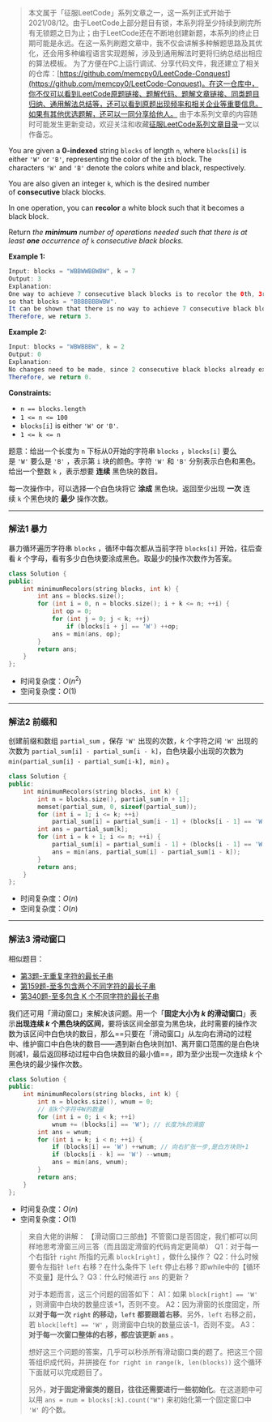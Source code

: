 > 本文属于「征服LeetCode」系列文章之一，这一系列正式开始于2021/08/12。由于LeetCode上部分题目有锁，本系列将至少持续到刷完所有无锁题之日为止；由于LeetCode还在不断地创建新题，本系列的终止日期可能是永远。在这一系列刷题文章中，我不仅会讲解多种解题思路及其优化，还会用多种编程语言实现题解，涉及到通用解法时更将归纳总结出相应的算法模板。
> <b></b>
> 为了方便在PC上运行调试、分享代码文件，我还建立了相关的仓库：[https://github.com/memcpy0/LeetCode-Conquest](https://github.com/memcpy0/LeetCode-Conquest)。在这一仓库中，你不仅可以看到LeetCode原题链接、题解代码、题解文章链接、同类题目归纳、通用解法总结等，还可以看到原题出现频率和相关企业等重要信息。如果有其他优选题解，还可以一同分享给他人。
> <b></b>
> 由于本系列文章的内容随时可能发生更新变动，欢迎关注和收藏[征服LeetCode系列文章目录](https://memcpy0.blog.csdn.net/article/details/119656559)一文以作备忘。

You are given a **0-indexed** string `blocks` of length `n`, where `blocks[i]` is either `'W'` or `'B'`, representing the color of the `ith` block. The characters `'W'` and `'B'` denote the colors white and black, respectively.

You are also given an integer `k`, which is the desired number of **consecutive** black blocks.

In one operation, you can **recolor** a white block such that it becomes a black block.

Return _the **minimum** number of operations needed such that there is at least **one** occurrence of_ `k` _consecutive black blocks._

**Example 1:**
```java
Input: blocks = "WBBWWBBWBW", k = 7
Output: 3
Explanation:
One way to achieve 7 consecutive black blocks is to recolor the 0th, 3rd, and 4th blocks
so that blocks = "BBBBBBBWBW". 
It can be shown that there is no way to achieve 7 consecutive black blocks in less than 3 operations.
Therefore, we return 3.
```
**Example 2:**
```java
Input: blocks = "WBWBBBW", k = 2
Output: 0
Explanation:
No changes need to be made, since 2 consecutive black blocks already exist.
Therefore, we return 0.
```
**Constraints:**
-   `n == blocks.length`
-   `1 <= n <= 100`
-   `blocks[i]` is either `'W'` or `'B'`.
-   `1 <= k <= n`
 
题意：给出一个长度为 `n` 下标从0开始的字符串 `blocks` ，`blocks[i]` 要么是 `'W'` 要么是 `'B'` ，表示第 `i` 块的颜色。字符 `'W'` 和 `'B'` 分别表示白色和黑色。给出一个整数 `k` ，表示想要 **连续** 黑色块的数目。

每一次操作中，可以选择一个白色块将它 **涂成** 黑色块。返回至少出现 **一次** 连续 `k` 个黑色块的 **最少** 操作次数。

---
### 解法1 暴力
暴力循环遍历字符串 `blocks` ，循环中每次都从当前字符 `blocks[i]` 开始，往后查看 $k$ 个字母，看有多少白色块要涂成黑色。取最少的操作次数作为答案。
```cpp
class Solution {
public:
    int minimumRecolors(string blocks, int k) {
        int ans = blocks.size();
        for (int i = 0, n = blocks.size(); i + k <= n; ++i) {
            int op = 0;
            for (int j = 0; j < k; ++j) 
                if (blocks[i + j] == 'W') ++op;
            ans = min(ans, op);
        }
        return ans;
    }
};
```
- 时间复杂度：$O(n^2)$
- 空间复杂度：$O(1)$

---
### 解法2 前缀和
创建前缀和数组 `partial_sum` ，保存 `'W'` 出现的次数，$k$ 个字符之间 `'W'` 出现的次数为 `partial_sum[i] - partial_sum[i - k]`，白色块最小出现的次数为 `min(partial_sum[i] - partial_sum[i-k], min)` 。
```cpp
class Solution {
public:
    int minimumRecolors(string blocks, int k) {
        int n = blocks.size(), partial_sum[n + 1];
        memset(partial_sum, 0, sizeof(partial_sum)); 
        for (int i = 1; i <= k; ++i)
            partial_sum[i] = partial_sum[i - 1] + (blocks[i - 1] == 'W'); 
        int ans = partial_sum[k];
        for (int i = k + 1; i <= n; ++i) {
            partial_sum[i] = partial_sum[i - 1] + (blocks[i - 1] == 'W'); 
            ans = min(ans, partial_sum[i] - partial_sum[i - k]);
        }
        return ans;
    }
};
```
- 时间复杂度：$O(n)$
- 空间复杂度：$O(n)$

---
### 解法3 滑动窗口
相似题目：
- [第3题-无重复字符的最长子串](https://leetcode.cn/problems/longest-substring-without-repeating-characters/)
- [第159题-至多包含两个不同字符的最长子串](https://leetcode.cn/problems/longest-substring-with-at-most-two-distinct-characters/)
- [第340题-至多包含 K 个不同字符的最长子串](https://leetcode.cn/problems/longest-substring-with-at-most-k-distinct-characters/)

我们还可用「滑动窗口」来解决该问题。用一个「**固定大小为 $k$ 的滑动窗口**」表示**出现连续 $k$ 个黑色块的区间**，要将该区间全部变为黑色块，此时需要的操作次数为该区间中白色块的数目，那么==只要在「滑动窗口」从左向右滑动的过程中、维护窗口中白色块的数目——遇到新白色块则加1、离开窗口范围的是白色块则减1，最后返回移动过程中白色块数目的最小值==，即为至少出现一次连续 $k$ 个黑色块的最少操作次数。
```cpp
class Solution {
public:
    int minimumRecolors(string blocks, int k) {
        int n = blocks.size(), wnum = 0;
        // 前k个字符中W的数量
        for (int i = 0; i < k; ++i)
            wnum += (blocks[i] == 'W'); // 长度为k的滑窗
        int ans = wnum;
        for (int i = k; i < n; ++i) {
            if (blocks[i] == 'W') ++wnum; // 向右扩张一步,是白方块则+1
            if (blocks[i - k] == 'W') --wnum;
            ans = min(ans, wnum);
        }
        return ans;
    }
};
```
- 时间复杂度：$O(n)$
- 空间复杂度：$O(1)$

> 来自大佬的讲解：
> 【滑动窗口三部曲】不管窗口是否固定，我们都可以同样地思考滑窗三问三答（而且固定滑窗的代码肯定更简单）
> Q1：对于每一个右指针 `right` 所指的元素 `block[right]` ，做什么操作？
> Q2：什么时候要令左指针 `left` 右移？在什么条件下 `left` 停止右移？即while中的【循环不变量】是什么？
> Q3：什么时候进行 `ans` 的更新？
> 
> 对于本题而言，这三个问题的回答如下：
> A1：如果 `block[right] == 'W'` ，则滑窗中白块的数量应该+1，否则不变。
> A2：因为滑窗的长度固定，所以**对于每一次 `right` 的移动，`left` 都要跟着右移**。另外，`left` 右移之前，若 `block[left] == 'W'` ，则滑窗中白块的数量应该-1，否则不变。
> A3：**对于每一次窗口整体的右移，都应该更新 `ans`** 。
> 
> 想好这三个问题的答案，几乎可以秒杀所有滑动窗口类的题了。把这三个回答组织成代码，并拼接在 `for right in range(k, len(blocks))` 这个循环下面就可以完成题目了。
> 
> 另外，**对于固定滑窗类的题目，往往还需要进行一些初始化**。在这道题中可以用 `ans = num = blocks[:k].count("W")` 来初始化第一个固定窗口中 `'W'` 的个数。

